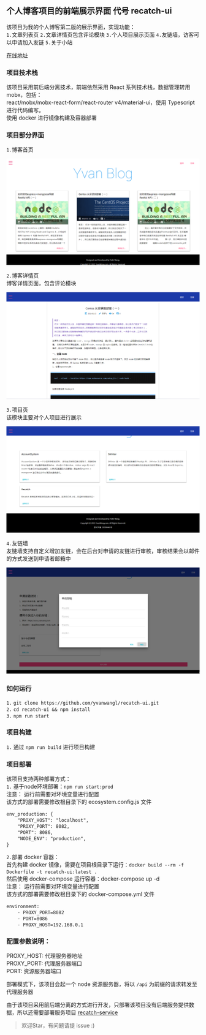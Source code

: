 ## 个人博客项目的前端展示界面 代号 recatch-ui

该项目为我的个人博客第二版的展示界面，实现功能：</br>
`1.`文章列表页
`2.`文章详情页包含评论模块
`3.`个人项目展示页面
`4.`友链墙，访客可以申请加入友链
`5.`关于小站

[在线地址](https://www.yvanwang.com/)</br>

### 项目技术栈
该项目采用前后端分离技术，前端依然采用 React 系列技术栈，数据管理转用 mobx，包括： </br>
react/mobx/mobx-react-form/react-router v4/material-ui，使用 Typescript 进行代码编写。</br>
使用 docker 进行镜像构建及容器部署</br>

### 项目部分界面
`1.`博客首页</br>

![image.png](./docs/images/index.png)

`2.`博客详情页</br>
博客详情页面，包含评论模块</br>

![image.png](./docs/images/post.png)

`3.`项目页</br>
该模块主要对个人项目进行展示</br>

![image.png](./docs/images/project.png)

`4.`友链墙</br>
友链墙支持自定义增加友链，会在后台对申请的友链进行审核，审核结果会以邮件的方式发送到申请者邮箱中</br>

![image.png](./docs/images/link.png)

### 如何运行
`1.` `git clone https://github.com/yvanwangl/recatch-ui.git`</br>
`2.` `cd recatch-ui && npm install`</br>
`3.` `npm run start`</br>

### 项目构建
`1.` 通过 `npm run build` 进行项目构建</br>

### 项目部署
该项目支持两种部署方式：</br>
`1.` 基于node环境部署：`npm run start:prod`</br>
注意： 运行前需要对环境变量进行配置</br>
该方式的部署需要修改根目录下的 ecosystem.config.js 文件</br>

```
env_production: {
    "PROXY_HOST": "localhost",
    "PROXY_PORT": 8082,
    "PORT": 8086,
    "NODE_ENV": "production",
}
```

`2.`部署 docker 容器：</br>
首先构建 docker 镜像，需要在项目根目录下运行：`docker build --rm -f Dockerfile -t recatch-ui:latest .`</br>
然后使用 docker-compose 运行容器：docker-compose up -d</br>
注意： 运行前需要对环境变量进行配置</br>
该方式的部署需要修改根目录下的 docker-compose.yml 文件</br>

```
environment:
    - PROXY_PORT=8082
    - PORT=8086
    - PROXY_HOST=192.168.0.1
```

### 配置参数说明：
PROXY_HOST: 代理服务器地址</br>
PROXY_PORT: 代理服务器端口</br>
PORT: 资源服务器端口</br>

部署模式下，该项目会起一个 node 资源服务器，将以 `/api` 为前缀的请求转发至代理服务器</br>

由于该项目采用前后端分离的方式进行开发，只部署该项目没有后端服务提供数据，所以还需要部署服务项目 [recatch-service](https://github.com/yvanwangl/recatch-service)

> 欢迎Star，有问题请提 issue :)



